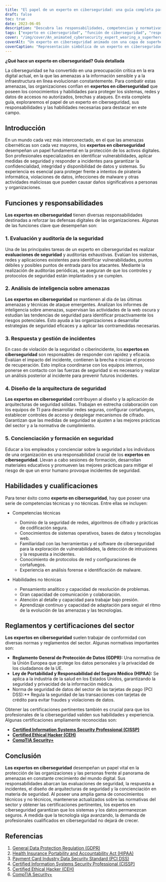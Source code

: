 ```yaml
---
title: "El papel de un experto en ciberseguridad: una guía completa para proteger los activos digitales"
draft: false
toc: true
date: 2023-06-05
description: "Descubra las responsabilidades, competencias y normativas del sector que definen el papel de un experto en ciberseguridad para salvaguardar los activos digitales y combatir las ciberamenazas."
tags: ["experto en ciberseguridad", "función de ciberseguridad", "responsabilidades en materia de ciberseguridad", "competencias en ciberseguridad", "información sobre amenazas", "respuesta a incidentes", "concienciación sobre seguridad", "seguridad de la red", "algoritmos de cifrado", "codificación segura", "normativa del sector", "GDPR", "HIPAA", "PCI DSS", "certificaciones", "CISSP", "CEH", "CompTIA Seguridad+", "proteger los activos digitales", "amenazas cibernéticas", "seguridad de los datos", "protección de la red", "evaluación de la vulnerabilidad", "auditorías de seguridad", "detección de malware", "prevención de la violación de datos", "carrera en ciberseguridad", "formación en ciberseguridad", "certificaciones de ciberseguridad", "seguridad de la información", "ciberdefensa"]
cover: "/img/cover/An_animated_cybersecurity_expert_wearing_a_superhero_cape.png"
coverAlt: "Un experto en ciberseguridad animado con una capa de superhéroe, de pie y seguro de sí mismo, con un escudo en una mano y el símbolo de un candado en la otra, protegiendo activos digitales."
coverCaption: "Representación simbólica de un experto en ciberseguridad, armado con conocimientos y herramientas, que defiende los activos digitales de las ciberamenazas."
---
```


**¿Qué hace un experto en ciberseguridad? Guía detallada**

La ciberseguridad se ha convertido en una preocupación crítica en la era digital actual, en la que las amenazas a la información sensible y a la infraestructura en línea evolucionan constantemente. Para combatir estas amenazas, las organizaciones confían en **expertos en ciberseguridad** que poseen los conocimientos y habilidades para proteger los sistemas, redes y datos de accesos no autorizados, brechas y ataques. En esta completa guía, exploraremos el papel de un experto en ciberseguridad, sus responsabilidades y las habilidades necesarias para destacar en este campo.

## Introducción

En un mundo cada vez más interconectado, en el que las amenazas cibernéticas son cada vez mayores, los **expertos en ciberseguridad** desempeñan un papel fundamental en la protección de los activos digitales. Son profesionales especializados en identificar vulnerabilidades, aplicar medidas de seguridad y responder a incidentes para garantizar la confidencialidad, integridad y disponibilidad de datos y sistemas. Su experiencia es esencial para proteger frente a intentos de piratería informática, violaciones de datos, infecciones de malware y otras actividades maliciosas que pueden causar daños significativos a personas y organizaciones.

## Funciones y responsabilidades

**Los expertos en ciberseguridad** tienen diversas responsabilidades destinadas a reforzar las defensas digitales de las organizaciones. Algunas de las funciones clave que desempeñan son:

### 1. Evaluación y auditoría de la seguridad

Una de las principales tareas de un experto en ciberseguridad es realizar **evaluaciones de seguridad** y auditorías exhaustivas. Evalúan los sistemas, redes y aplicaciones existentes para identificar vulnerabilidades, puntos débiles y posibles puntos de entrada para los atacantes. Mediante la realización de auditorías periódicas, se aseguran de que los controles y protocolos de seguridad están implantados y se cumplen.

### 2. Análisis de inteligencia sobre amenazas

**Los expertos en ciberseguridad** se mantienen al día de las últimas amenazas y técnicas de ataque emergentes. Analizan los informes de inteligencia sobre amenazas, supervisan las actividades de la web oscura y estudian las tendencias de seguridad para identificar proactivamente los riesgos potenciales. Esto ayuda a las organizaciones a desarrollar estrategias de seguridad eficaces y a aplicar las contramedidas necesarias.

### 3. Respuesta y gestión de incidentes

En caso de violación de la seguridad o ciberincidente, los **expertos en ciberseguridad** son responsables de responder con rapidez y eficacia. Evalúan el impacto del incidente, contienen la brecha e inician el proceso de recuperación. Esto implica coordinarse con los equipos internos, ponerse en contacto con las fuerzas de seguridad si es necesario y realizar un análisis posterior al incidente para prevenir futuros incidentes.

### 4. Diseño de la arquitectura de seguridad

**Los expertos en ciberseguridad** contribuyen al diseño y la aplicación de arquitecturas de seguridad sólidas. Trabajan en estrecha colaboración con los equipos de TI para desarrollar redes seguras, configurar cortafuegos, establecer controles de acceso y desplegar mecanismos de cifrado. Garantizan que las medidas de seguridad se ajusten a las mejores prácticas del sector y a la normativa de cumplimiento.

### 5. Concienciación y formación en seguridad

Educar a los empleados y concienciar sobre la seguridad a los individuos de una organización es una responsabilidad crucial de los **expertos en ciberseguridad**. Llevan a cabo sesiones de formación, desarrollan materiales educativos y promueven las mejores prácticas para mitigar el riesgo de que un error humano provoque incidentes de seguridad.

## Habilidades y cualificaciones

Para tener éxito como **experto en ciberseguridad**, hay que poseer una serie de competencias técnicas y no técnicas. Entre ellas se incluyen:

- Competencias técnicas
  - Dominio de la seguridad de redes, algoritmos de cifrado y prácticas de codificación segura.
  - Conocimientos de sistemas operativos, bases de datos y tecnologías web.
  - Familiaridad con las herramientas y el software de ciberseguridad para la exploración de vulnerabilidades, la detección de intrusiones y la respuesta a incidentes.
  - Conocimiento de protocolos de red y configuraciones de cortafuegos.
  - Experiencia en análisis forense e identificación de malware.
  
- Habilidades no técnicas
  - Pensamiento analítico y capacidad de resolución de problemas.
  - Gran capacidad de comunicación y colaboración.
  - Atención al detalle y capacidad para trabajar bajo presión.
  - Aprendizaje continuo y capacidad de adaptación para seguir el ritmo de la evolución de las amenazas y las tecnologías.

## Reglamentos y certificaciones del sector

**Los expertos en ciberseguridad** suelen trabajar de conformidad con diversas normas y reglamentos del sector. Algunas normativas importantes son:

- **Reglamento General de Protección de Datos (GDPR):** Una normativa de la Unión Europea que protege los datos personales y la privacidad de los ciudadanos de la UE.
- **Ley de Portabilidad y Responsabilidad del Seguro Médico (HIPAA):** Se aplica a la industria de la salud en los Estados Unidos, garantizando la seguridad y privacidad de la información médica.
- Norma de seguridad de datos del sector de las tarjetas de pago (PCI DSS):** Regula la seguridad de las transacciones con tarjetas de crédito para evitar fraudes y violaciones de datos.

Obtener las certificaciones pertinentes también es crucial para que los profesionales de la ciberseguridad validen sus habilidades y experiencia. Algunas certificaciones ampliamente reconocidas son:

- [**Certified Information Systems Security Professional (CISSP)**](https://simeononsecurity.ch/articles/a-guide-to-earning-the-isc2-cissp-certification/)
- [**Certified Ethical Hacker (CEH)**](https://simeononsecurity.ch/articles/preparing-for-the-ceh-certified-ethical-hacker-certification-exam/)
- [**CompTIA Security+**](https://simeononsecurity.ch/articles/comptias-security-plus-sy0-601-what-do-you-need-to-know/)

## Conclusión

**Los expertos en ciberseguridad** desempeñan un papel vital en la protección de las organizaciones y las personas frente al panorama de amenazas en constante crecimiento del mundo digital. Sus responsabilidades abarcan las evaluaciones de seguridad, la respuesta a incidentes, el diseño de arquitecturas de seguridad y la concienciación en materia de seguridad. Al poseer una amplia gama de conocimientos técnicos y no técnicos, mantenerse actualizados sobre las normativas del sector y obtener las certificaciones pertinentes, los expertos en ciberseguridad garantizan que los sistemas y los datos permanezcan seguros. A medida que la tecnología siga avanzando, la demanda de profesionales cualificados en ciberseguridad no dejará de crecer.

## Referencias

1. [General Data Protection Regulation (GDPR)](https://gdpr.eu/)
2. [Health Insurance Portability and Accountability Act (HIPAA)](https://www.hhs.gov/hipaa/index.html)
3. [Payment Card Industry Data Security Standard (PCI DSS)](https://www.pcisecuritystandards.org/)
4. [Certified Information Systems Security Professional (CISSP)](https://www.isc2.org/Certifications/CISSP)
5. [Certified Ethical Hacker (CEH)](https://www.eccouncil.org/programs/certified-ethical-hacker-ceh/)
6. [CompTIA Security+](https://www.comptia.org/certifications/security)
